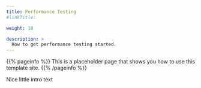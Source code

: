 ```yaml
---
title: Performance Testing
#linkTitle: 

weight: 10

description: >
  How to get performance testing started.
---
```


{{% pageinfo %}}
This is a placeholder page that shows you how to use this template site.
{{% /pageinfo %}}

Nice little intro text

